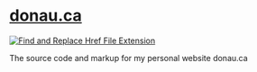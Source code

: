 # [donau.ca](https://www.donau.ca)

[![Find and Replace Href File Extension](https://github.com/Tacitor/donau.ca/actions/workflows/hrefFileExtension.yml/badge.svg?branch=main)](https://github.com/Tacitor/donau.ca/actions/workflows/hrefFileExtension.yml)

The source code and markup for my personal website donau.ca
